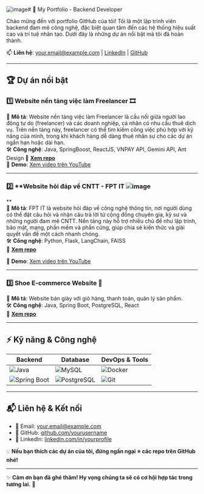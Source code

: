 ![image](https://github.com/user-attachments/assets/899954e5-43cb-4618-8a67-e522e81d5d0f)# 🚀 My Portfolio - Backend Developer  

Chào mừng đến với portfolio GitHub của tôi! Tôi là một lập trình viên backend đam mê công nghệ, đặc biệt quan tâm đến các hệ thống hiệu suất cao và trí tuệ nhân tạo. Dưới đây là những dự án nổi bật mà tôi đã hoàn thành.  

📫 **Liên hệ**: [your.email@example.com](mailto:your.email@example.com) | [LinkedIn](https://linkedin.com/in/yourprofile) | [GitHub](https://github.com/yourusername)  

---

## 🏆 **Dự án nổi bật**  

### 1️⃣ **Website nền tảng việc làm Freelancer 🎞**  
📌 **Mô tả**: Website nền tảng việc làm Freelancer là cầu nối giữa người lao động tự do (freelancer) và các doanh nghiệp, cá nhân có nhu cầu thuê dịch vụ. Trên nền tảng này, freelancer có thể tìm kiếm công việc phù hợp với kỹ năng của mình, trong khi khách hàng dễ dàng thuê nhân sự cho các dự án ngắn hạn hoặc dài hạn.  
🛠 **Công nghệ**: Java, SpringBoost, ReactJS, VNPAY API, Gemini API, Ant Design
🔗 **[Xem repo](https://github.com/NTTai95/portfolio/tree/Website-Freelancer)**  
🎥 **Demo**: [Xem video trên YouTube](https://youtu.be/aq5XNjXbj0s)  

---

### 2️⃣ **Website hỏi đáp về CNTT - FPT IT ![image](https://github.com/user-attachments/assets/8f075083-e951-48d3-adb5-6f36ef8262b2)
**  
📌 **Mô tả**: FPT IT là website hỏi đáp về công nghệ thông tin, nơi người dùng có thể đặt câu hỏi và nhận câu trả lời từ cộng đồng chuyên gia, kỹ sư và những người đam mê CNTT. Nền tảng này hỗ trợ nhiều chủ đề như lập trình, bảo mật, mạng, phần mềm và phần cứng, giúp chia sẻ kiến thức và giải quyết vấn đề một cách nhanh chóng.  
🛠 **Công nghệ**: Python, Flask, LangChain, FAISS  
🔗 **[Xem repo](https://github.com/yourusername/ai-chatbot)**  

🎥 **Demo**: [Xem video trên YouTube](https://youtube.com/your-video-link)  

---

### 3️⃣ **Shoe E-commerce Website 👟**  
📌 **Mô tả**: Website bán giày với giỏ hàng, thanh toán, quản lý sản phẩm.  
🛠 **Công nghệ**: Java, Spring Boot, PostgreSQL, React  
🔗 **[Xem repo](https://github.com/yourusername/shoe-shop)**  

---

## ⚡ **Kỹ năng & Công nghệ**  

| Backend  | Database  | DevOps & Tools |
|----------|----------|----------------|
| ![Java](https://img.shields.io/badge/Java-ED8B00?style=for-the-badge&logo=java&logoColor=white) | ![MySQL](https://img.shields.io/badge/MySQL-005C84?style=for-the-badge&logo=mysql&logoColor=white) | ![Docker](https://img.shields.io/badge/Docker-2496ED?style=for-the-badge&logo=docker&logoColor=white) |
| ![Spring Boot](https://img.shields.io/badge/Spring%20Boot-6DB33F?style=for-the-badge&logo=spring-boot&logoColor=white) | ![PostgreSQL](https://img.shields.io/badge/PostgreSQL-316192?style=for-the-badge&logo=postgresql&logoColor=white) | ![Git](https://img.shields.io/badge/Git-F05032?style=for-the-badge&logo=git&logoColor=white) |

---

## 📬 **Liên hệ & Kết nối**  

- 📧 Email: [your.email@example.com](mailto:your.email@example.com)  
- 🔗 GitHub: [github.com/yourusername](https://github.com/yourusername)  
- 🔗 LinkedIn: [linkedin.com/in/yourprofile](https://linkedin.com/in/yourprofile)  

💡 **Nếu bạn thích các dự án của tôi, đừng ngần ngại ⭐ các repo trên GitHub nhé!**  

---

✨ **Cảm ơn bạn đã ghé thăm! Hy vọng chúng ta sẽ có cơ hội hợp tác trong tương lai.** 🚀  

